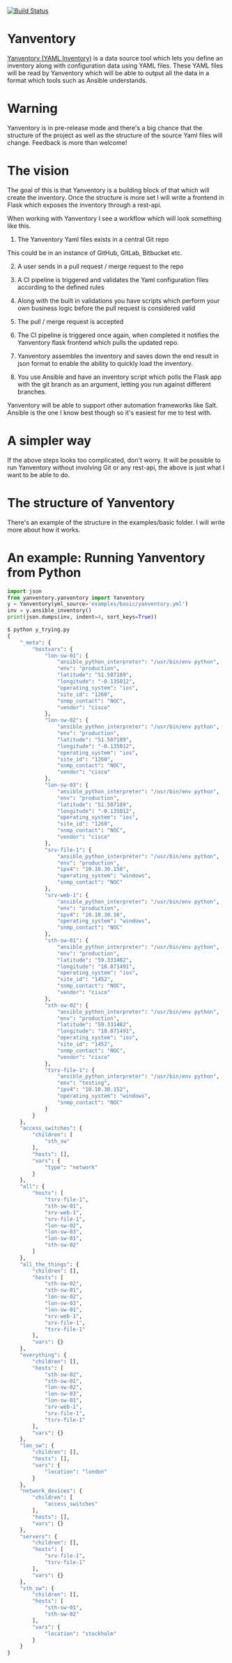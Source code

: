 [![Build Status](https://travis-ci.org/ogenstad/yanventory.svg?branch=develop)](https://travis-ci.org/ogenstad/yanventory)

Yanventory
==========

[Yanventory (YAML Inventory)](https://networklore.com/yanventory/) is a data source tool which lets you define an inventory along with configuration data using YAML files. These YAML files will be read by Yanventory which will be able to output all the data in a format which tools such as Ansible understands.

Warning
=======

Yanventory is in pre-release mode and there's a big chance that the structure of the project as well as the structure of the source Yaml files will change. Feedback is more than welcome!

The vision
==========

The goal of this is that Yanventory is a building block of that which will create the inventory. Once the structure is more set I will write a frontend in Flask which exposes the inventory through a rest-api.

When working with Yanventory I see a workflow which will look something like this.

1) The Yanventory Yaml files exists in a central Git repo

This could be in an instance of GitHub, GitLab, Bitbucket etc.

2) A user sends in a pull request / merge request to the repo

3) A CI pipeline is triggered and validates the Yaml configuration files according to the defined rules

4) Along with the built in validations you have scripts which perform your own business logic before the pull request is considered valid

5) The pull / merge request is accepted

6) The CI pipeline is triggered once again, when completed it notifies the Yanventory flask frontend which pulls the updated repo.

7) Yanventory assembles the inventory and saves down the end result in json format to enable the ability to quickly load the inventory.

7) You use Ansible and have an inventory script which polls the Flask app with the git branch as an argument, letting you run against different branches.

Yanventory will be able to support other automation frameworks like Salt. Ansible is the one I know best though so it's easiest for me to test with.

A simpler way
=============

If the above steps looks too complicated, don't worry. It will be possible to run Yanventory without involving Git or any rest-api, the above is just what I want to be able to do.

The structure of Yanventory
===========================

There's an example of the structure in the examples/basic folder. I will write more about how it works.

An example: Running Yanventory from Python
==========================================

```python
import json
from yanventory.yanventory import Yanventory
y = Yanventory(yml_source='examples/basic/yanventory.yml')
inv = y.ansible_inventory()
print(json.dumps(inv, indent=4, sort_keys=True))

$ python y_trying.py
{
    "_meta": {
        "hostvars": {
            "lon-sw-01": {
                "ansible_python_interpreter": "/usr/bin/env python",
                "env": "production",
                "latitude": "51.507189",
                "longitude": "-0.135012",
                "operating_system": "ios",
                "site_id": "1260",
                "snmp_contact": "NOC",
                "vendor": "cisco"
            },
            "lon-sw-02": {
                "ansible_python_interpreter": "/usr/bin/env python",
                "env": "production",
                "latitude": "51.507189",
                "longitude": "-0.135012",
                "operating_system": "ios",
                "site_id": "1260",
                "snmp_contact": "NOC",
                "vendor": "cisco"
            },
            "lon-sw-03": {
                "ansible_python_interpreter": "/usr/bin/env python",
                "env": "production",
                "latitude": "51.507189",
                "longitude": "-0.135012",
                "operating_system": "ios",
                "site_id": "1260",
                "snmp_contact": "NOC",
                "vendor": "cisco"
            },
            "srv-file-1": {
                "ansible_python_interpreter": "/usr/bin/env python",
                "env": "production",
                "ipv4": "10.10.30.158",
                "operating_system": "windows",
                "snmp_contact": "NOC"
            },
            "srv-web-1": {
                "ansible_python_interpreter": "/usr/bin/env python",
                "env": "production",
                "ipv4": "10.10.30.16",
                "operating_system": "windows",
                "snmp_contact": "NOC"
            },
            "sth-sw-01": {
                "ansible_python_interpreter": "/usr/bin/env python",
                "env": "production",
                "latitude": "59.331482",
                "longitude": "18.071491",
                "operating_system": "ios",
                "site_id": "1452",
                "snmp_contact": "NOC",
                "vendor": "cisco"
            },
            "sth-sw-02": {
                "ansible_python_interpreter": "/usr/bin/env python",
                "env": "production",
                "latitude": "59.331482",
                "longitude": "18.071491",
                "operating_system": "ios",
                "site_id": "1452",
                "snmp_contact": "NOC",
                "vendor": "cisco"
            },
            "tsrv-file-1": {
                "ansible_python_interpreter": "/usr/bin/env python",
                "env": "testing",
                "ipv4": "10.10.30.152",
                "operating_system": "windows",
                "snmp_contact": "NOC"
            }
        }
    },
    "access_switches": {
        "children": [
            "sth_sw"
        ],
        "hosts": [],
        "vars": {
            "type": "network"
        }
    },
    "all": {
        "hosts": [
            "tsrv-file-1",
            "sth-sw-01",
            "srv-web-1",
            "srv-file-1",
            "lon-sw-02",
            "lon-sw-03",
            "lon-sw-01",
            "sth-sw-02"
        ]
    },
    "all_the_things": {
        "children": [],
        "hosts": [
            "sth-sw-02",
            "sth-sw-01",
            "lon-sw-02",
            "lon-sw-03",
            "lon-sw-01",
            "srv-web-1",
            "srv-file-1",
            "tsrv-file-1"
        ],
        "vars": {}
    },
    "everything": {
        "children": [],
        "hosts": [
            "sth-sw-02",
            "sth-sw-01",
            "lon-sw-02",
            "lon-sw-03",
            "lon-sw-01",
            "srv-web-1",
            "srv-file-1",
            "tsrv-file-1"
        ],
        "vars": {}
    },
    "lon_sw": {
        "children": [],
        "hosts": [],
        "vars": {
            "location": "london"
        }
    },
    "network_devices": {
        "children": [
            "access_switches"
        ],
        "hosts": [],
        "vars": {}
    },
    "servers": {
        "children": [],
        "hosts": [
            "srv-file-1",
            "tsrv-file-1"
        ],
        "vars": {}
    },
    "sth_sw": {
        "children": [],
        "hosts": [
            "sth-sw-01",
            "sth-sw-02"
        ],
        "vars": {
            "location": "stockholm"
        }
    }
}

```
